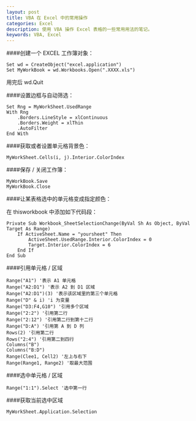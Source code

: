 ```yaml
---
layout: post
title: VBA 在 Excel 中的常用操作
categories: Excel
description: 使用 VBA 操作 Excel 表格的一些常用用法的笔记。
keywords: VBA, Excel
---
```


####创建一个 EXCEL 工作簿对象：

```vbnet
Set wd = CreateObject("excel.application")
Set MyWorkBook = wd.Workbooks.Open(".XXXX.xls")
```

用完后 wd.Quit

####设置边框与自动筛选：

```vbnet
Set Rng = MyWorkSheet.UsedRange
With Rng
    .Borders.LineStyle = xlContinuous
    .Borders.Weight = xlThin
    .AutoFilter
End With
```

####获取或者设置单元格背景色：

```vbnet
MyWorkSheet.Cells(i, j).Interior.ColorIndex
```

####保存 / 关闭工作簿：

```vbnet
MyWorkBook.Save
MyWorkBook.Close
```

####让某表格选中的单元格变成指定颜色：

在 thisworkbook 中添加如下代码段：

```vbnet
Private Sub Workbook_SheetSelectionChange(ByVal Sh As Object, ByVal Target As Range)
    If ActiveSheet.Name = "yoursheet" Then
        ActiveSheet.UsedRange.Interior.ColorIndex = 0
        Target.Interior.ColorIndex = 6
    End If
End Sub
```

####引用单元格 / 区域

```vbnet
Range("A1") '表示 A1 单元格
Range("A2:D1") '表示 A2 到 D1 区域
Range("A2:D1")(3) '表示该区域里的第三个单元格
Range("D" & i) 'i 为变量
Range("D3:F4,G10") '引用多个区域
Range("2:2") '引用第二行
Range("2:12") '引用第二行到第十二行
Range("D:A") '引用第 A 到 D 列
Rows(2) '引用第二行
Rows("2:4") '引用第二到四行
Columns("B")
Columns("B:D")
Range(Clee1, Cell2) '左上与右下
Range(Range1, Range2) '取最大范围
```

####选中单元格 / 区域

```vbnet
Range("1:1").Select '选中第一行
```

####获取当前选中区域

```vbnet
MyWorkSheet.Application.Selection
```

